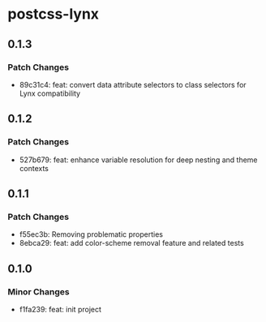# postcss-lynx

## 0.1.3

### Patch Changes

- 89c31c4: feat: convert data attribute selectors to class selectors for Lynx compatibility

## 0.1.2

### Patch Changes

- 527b679: feat: enhance variable resolution for deep nesting and theme contexts

## 0.1.1

### Patch Changes

- f55ec3b: Removing problematic properties
- 8ebca29: feat: add color-scheme removal feature and related tests

## 0.1.0

### Minor Changes

- f1fa239: feat: init project

